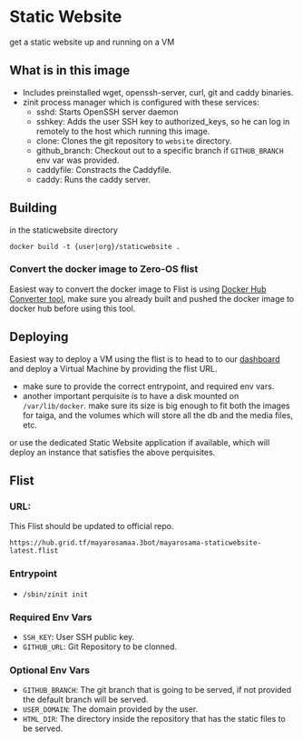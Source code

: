 # Static Website
get a static website up and running on a VM

## What is in this image
- Includes preinstalled wget, openssh-server, curl, git and caddy binaries.
- zinit process manager which is configured with these services:
     - sshd: Starts OpenSSH server daemon 
     - sshkey: Adds the user SSH key to authorized_keys, so he can log in remotely to the host which running this image.
     - clone: Clones the git repository to `website` directory.
     - github_branch: Checkout out to a specific branch if `GITHUB_BRANCH` env var was provided.
     - caddyfile: Constracts the Caddyfile.
     - caddy: Runs the caddy server.

## Building

in the staticwebsite directory

`docker build -t {user|org}/staticwebsite .`

### Convert the docker image to Zero-OS flist
Easiest way to convert the docker image to Flist is using [Docker Hub Converter tool](https://hub.grid.tf/docker-convert), make sure you already built and pushed the docker image to docker hub before using this tool.


## Deploying
Easiest way to deploy a VM using the flist is to head to to our [dashboard](https://dashboard.grid.tf) and deploy a Virtual Machine by providing the flist URL.
* make sure to provide the correct entrypoint, and required env vars.
* another important perquisite is to have a disk mounted on `/var/lib/docker`. make sure its size is big enough to fit both the images for taiga, and the volumes which will store all the db and the media files, etc.

or use the dedicated Static Website application if available, which will deploy an instance that satisfies the above perquisites.



## Flist
### URL:
This Flist should be updated to official repo.
```
https://hub.grid.tf/mayarosamaa.3bot/mayarosama-staticwebsite-latest.flist
```

### Entrypoint
- `/sbin/zinit init`

### Required Env Vars
- `SSH_KEY`: User SSH public key.
- `GITHUB_URL`: Git Repository to be clonned.

### Optional Env Vars 
- `GITHUB_BRANCH`: The git branch that is going to be served, if not provided the default branch will be served.
- `USER_DOMAIN`: The domain provided by the user.
- `HTML_DIR`: The directory inside the repository that has the static files to be served.
